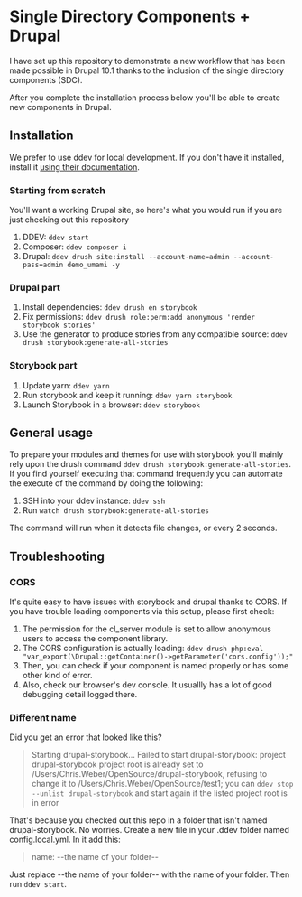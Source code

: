 # Single Directory Components + Drupal

I have set up this repository to demonstrate a new workflow that has been made possible in Drupal 10.1 thanks to the inclusion of the single directory components (SDC).

After you complete the installation process below you'll be able to create new components in Drupal.

## Installation
We prefer to use ddev for local development.  If you don't have it installed, install it [using their documentation](https://ddev.readthedocs.io/en/stable/#installation).

### Starting from scratch

You'll want a working Drupal site, so here's what you would run if you are just checking out this repository

1. DDEV: `ddev start`
2. Composer:  `ddev composer i`
3. Drupal:  `ddev drush site:install --account-name=admin --account-pass=admin demo_umami -y`

### Drupal part

1. Install dependencies: `ddev drush en storybook`
2. Fix permissions: `ddev drush role:perm:add anonymous 'render storybook stories'`
3. Use the generator to produce stories from any compatible source: `ddev drush storybook:generate-all-stories`

### Storybook part

1. Update yarn: `ddev yarn`
2. Run storybook and keep it running: `ddev yarn storybook`
3. Launch Storybook in a browser: `ddev storybook`

## General usage
To prepare your modules and themes for use with storybook you'll mainly rely upon the drush command `ddev drush storybook:generate-all-stories`.  If you find yourself executing that command frequently you can automate the execute of the command by doing the following:
1. SSH into your ddev instance: `ddev ssh`
2. Run `watch drush storybook:generate-all-stories`

The command will run when it detects file changes, or every 2 seconds.

## Troubleshooting
### CORS
It's quite easy to have issues with storybook and drupal thanks to CORS.  If you have trouble loading components via this setup, please first check:

1. The permission for the cl_server module is set to allow anonymous users to access the component library.
2. The CORS configuration is actually loading: `ddev drush php:eval "var_export(\Drupal::getContainer()->getParameter('cors.config'));"`
3. Then, you can check if your component is named properly or has some other kind of error.
4. Also, check our browser's dev console.  It usuallly has a lot of good debugging detail logged there.

### Different name
Did you get an error that looked like this?

> Starting drupal-storybook...
Failed to start drupal-storybook: project drupal-storybook project root is already set to /Users/Chris.Weber/OpenSource/drupal-storybook, refusing to change it to /Users/Chris.Weber/OpenSource/test1; you can `ddev stop --unlist drupal-storybook` and start again if the listed project root is in error 

That's because you checked out this repo in a folder that isn't named drupal-storybook.  No worries.  Create a new file in your .ddev folder named config.local.yml.  In it add this:

> name: --the name of your folder--

Just replace --the name of your folder-- with the name of your folder.  Then run `ddev start`. 
